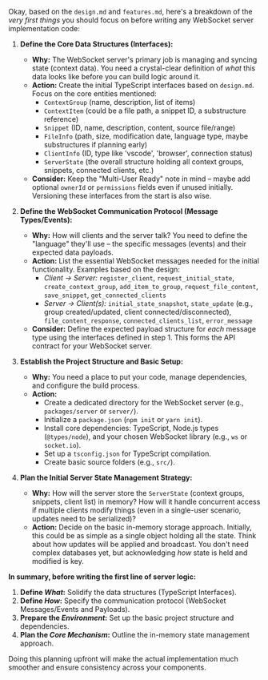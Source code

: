 Okay, based on the `design.md` and `features.md`, here's a breakdown of the *very first things* you should focus on before writing any WebSocket server implementation code:

1.  **Define the Core Data Structures (Interfaces):**
    *   **Why:** The WebSocket server's primary job is managing and syncing state (context data). You need a crystal-clear definition of *what* this data looks like before you can build logic around it.
    *   **Action:** Create the initial TypeScript interfaces based on `design.md`. Focus on the core entities mentioned:
        *   `ContextGroup` (name, description, list of items)
        *   `ContextItem` (could be a file path, a snippet ID, a substructure reference)
        *   `Snippet` (ID, name, description, content, source file/range)
        *   `FileInfo` (path, size, modification date, language type, maybe substructures if planning early)
        *   `ClientInfo` (ID, type like 'vscode', 'browser', connection status)
        *   `ServerState` (the overall structure holding all context groups, snippets, connected clients, etc.)
    *   **Consider:** Keep the "Multi-User Ready" note in mind – maybe add optional `ownerId` or `permissions` fields even if unused initially. Versioning these interfaces from the start is also wise.

2.  **Define the WebSocket Communication Protocol (Message Types/Events):**
    *   **Why:** How will clients and the server talk? You need to define the "language" they'll use – the specific messages (events) and their expected data payloads.
    *   **Action:** List the essential WebSocket messages needed for the initial functionality. Examples based on the design:
        *   *Client -> Server:* `register_client`, `request_initial_state`, `create_context_group`, `add_item_to_group`, `request_file_content`, `save_snippet`, `get_connected_clients`
        *   *Server -> Client(s):* `initial_state_snapshot`, `state_update` (e.g., group created/updated, client connected/disconnected), `file_content_response`, `connected_clients_list`, `error_message`
    *   **Consider:** Define the expected payload structure for *each* message type using the interfaces defined in step 1. This forms the API contract for your WebSocket server.

3.  **Establish the Project Structure and Basic Setup:**
    *   **Why:** You need a place to put your code, manage dependencies, and configure the build process.
    *   **Action:**
        *   Create a dedicated directory for the WebSocket server (e.g., `packages/server` or `server/`).
        *   Initialize a `package.json` (`npm init` or `yarn init`).
        *   Install core dependencies: TypeScript, Node.js types (`@types/node`), and your chosen WebSocket library (e.g., `ws` or `socket.io`).
        *   Set up a `tsconfig.json` for TypeScript compilation.
        *   Create basic source folders (e.g., `src/`).

4.  **Plan the Initial Server State Management Strategy:**
    *   **Why:** How will the server store the `ServerState` (context groups, snippets, client list) in memory? How will it handle concurrent access if multiple clients modify things (even in a single-user scenario, updates need to be serialized)?
    *   **Action:** Decide on the basic in-memory storage approach. Initially, this could be as simple as a single object holding all the state. Think about how updates will be applied and broadcast. You don't need complex databases yet, but acknowledging *how* state is held and modified is key.

**In summary, before writing the first line of server logic:**

1.  **Define *What*:** Solidify the data structures (TypeScript Interfaces).
2.  **Define *How*:** Specify the communication protocol (WebSocket Messages/Events and Payloads).
3.  **Prepare the *Environment*:** Set up the basic project structure and dependencies.
4.  **Plan the *Core Mechanism*:** Outline the in-memory state management approach.

Doing this planning upfront will make the actual implementation much smoother and ensure consistency across your components.